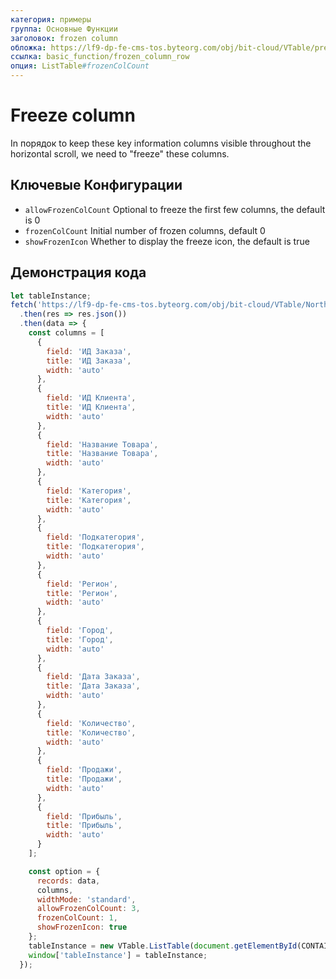 ```yaml
---
категория: примеры
группа: Основные Функции
заголовок: frozen column
обложка: https://lf9-dp-fe-cms-tos.byteorg.com/obj/bit-cloud/VTable/preview/frozen-col.gif
ссылка: basic_function/frozen_column_row
опция: ListTable#frozenColCount
---
```


# Freeze column

In порядок to keep these key information columns visible throughout the horizontal scroll, we need to "freeze" these columns.

## Ключевые Конфигурации

- `allowFrozenColCount` Optional to freeze the first few columns, the default is 0
- `frozenColCount` Initial number of frozen columns, default 0
- `showFrozenIcon` Whether to display the freeze icon, the default is true

## Демонстрация кода

```javascript livedemo template=vtable
let tableInstance;
fetch('https://lf9-dp-fe-cms-tos.byteorg.com/obj/bit-cloud/VTable/North_American_Superstore_data.json')
  .then(res => res.json())
  .then(data => {
    const columns = [
      {
        field: 'ИД Заказа',
        title: 'ИД Заказа',
        width: 'auto'
      },
      {
        field: 'ИД Клиента',
        title: 'ИД Клиента',
        width: 'auto'
      },
      {
        field: 'Название Товара',
        title: 'Название Товара',
        width: 'auto'
      },
      {
        field: 'Категория',
        title: 'Категория',
        width: 'auto'
      },
      {
        field: 'Подкатегория',
        title: 'Подкатегория',
        width: 'auto'
      },
      {
        field: 'Регион',
        title: 'Регион',
        width: 'auto'
      },
      {
        field: 'Город',
        title: 'Город',
        width: 'auto'
      },
      {
        field: 'Дата Заказа',
        title: 'Дата Заказа',
        width: 'auto'
      },
      {
        field: 'Количество',
        title: 'Количество',
        width: 'auto'
      },
      {
        field: 'Продажи',
        title: 'Продажи',
        width: 'auto'
      },
      {
        field: 'Прибыль',
        title: 'Прибыль',
        width: 'auto'
      }
    ];

    const option = {
      records: data,
      columns,
      widthMode: 'standard',
      allowFrozenColCount: 3,
      frozenColCount: 1,
      showFrozenIcon: true
    };
    tableInstance = new VTable.ListTable(document.getElementById(CONTAINER_ID), option);
    window['tableInstance'] = tableInstance;
  });
```
